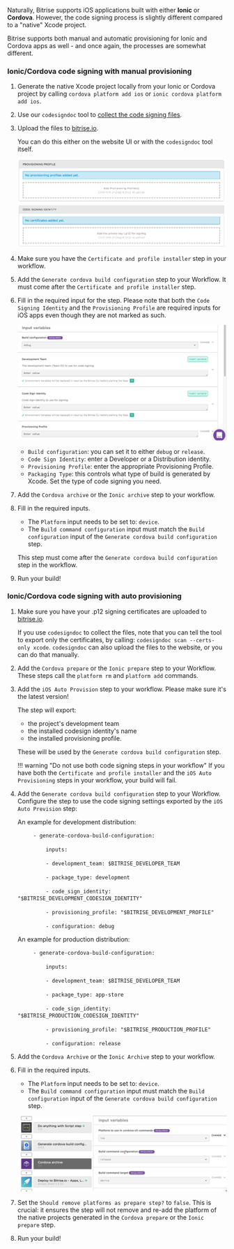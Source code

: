 Naturally, Bitrise supports iOS applications built with either __Ionic__ or __Cordova__. However, the code signing process is slightly different compared to a "native" Xcode project.

Bitrise supports both manual and automatic provisioning for Ionic and Cordova apps as well - and once again, the processes are somewhat different.

### Ionic/Cordova code signing with manual provisioning

1. Generate the native Xcode project locally from your Ionic or Cordova project by calling `cordova platform add ios` or `ionic cordova platform add ios`.

1. Use our `codesigndoc` tool to [collect the code signing files](https://devcenter.bitrise.io/code-signing/ios-code-signing/collecting-files-with-codesigndoc/).
1. Upload the files to [bitrise.io](https://www.bitrise.io).

    You can do this either on the website UI or with the `codesigndoc` tool itself.

    ![Screenshot](/img/code-signing/ios-code-signing/provisioning-and-certificate-upload.png)

1. Make sure you have the `Certificate and profile installer` step in your workflow.

1. Add the `Generate cordova build configuration` step to your Workflow. It must come after the `Certificate and profile installer` step.

1. Fill in the required input for the step. Please note that both the `Code Signing Identity` and the `Provisioning Profile` are required inputs for iOS apps even though they are not marked as such.

    ![Screenshot](/img/code-signing/ios-code-signing/cordova-config-inputs.png)

    - `Build configuration`: you can set it to either `debug` or `release`.
    - `Code Sign Identity`: enter a Developer or a Distribution identity.
    - `Provisioning Profile`: enter the appropriate Provisioning Profile.
    - `Packaging Type`: this controls what type of build is generated by Xcode. Set the type of code signing you need.

1. Add the `Cordova archive` or the `Ionic archive` step to your workflow.

1. Fill in the required inputs.

    - The `Platform` input needs to be set to: `device`.
    - The `Build command configuration` input must match the `Build configuration` input of the `Generate cordova build configuration` step.

    This step must come after the `Generate cordova build configuration` step in the workflow.

1. Run your build!  

### Ionic/Cordova code signing with auto provisioning

1. Make sure you have your .p12 signing certificates are uploaded to [bitrise.io](https://www.bitrise.io).

    If you use `codesigndoc` to collect the files, note that you can tell the tool to export only the certificates, by calling: `codesigndoc scan --certs-only xcode`. `codesigndoc` can also upload the files to the website, or you can do that manually.

1. Add the `Cordova prepare` or the `Ionic prepare` step to your Workflow. These steps call the `platform rm` and `platform add` commands.

1. Add the `iOS Auto Provision` step to your workflow. Please make sure it's the latest version!

    The step will export:

      - the project's development team
      - the installed codesign identity's name
      - the installed provisioning profile.

    These will be used by the `Generate cordova build configuration` step.

    !!! warning "Do not use both code signing steps in your workflow"
        If you have both the `Certificate and profile installer` and the `iOS Auto Provisioning` steps in your workflow, your build will fail.

1. Add the `Generate cordova build configuration` step to your Workflow. Configure the step to use the code signing settings exported by the `iOS Auto Prevision` step:

    An example for development distribution:

            - generate-cordova-build-configuration:

                inputs:

                - development_team: $BITRISE_DEVELOPER_TEAM

                - package_type: development

                - code_sign_identity: "$BITRISE_DEVELOPMENT_CODESIGN_IDENTITY"

                - provisioning_profile: "$BITRISE_DEVELOPMENT_PROFILE"

                - configuration: debug


    An example for production distribution:


            - generate-cordova-build-configuration:

                inputs:

                - development_team: $BITRISE_DEVELOPER_TEAM

                - package_type: app-store

                - code_sign_identity: "$BITRISE_PRODUCTION_CODESIGN_IDENTITY"

                - provisioning_profile: "$BITRISE_PRODUCTION_PROFILE"

                - configuration: release


1. Add the `Cordova Archive` or the `Ionic Archive` step to your workflow.

1. Fill in the required inputs.

    - The `Platform` input needs to be set to: `device`.
    - The `Build command configuration` input must match the `Build configuration` input of the `Generate cordova build configuration` step.
    
    ![Screenshot](/img/code-signing/ios-code-signing/cordova-archive-step.png)

1. Set the `Should remove platforms as prepare step?` to `false`. This is crucial: it ensures the step will not remove and re-add the platform of the native projects generated in the `Cordova prepare` or the `Ionic prepare` step.

1. Run your build!
